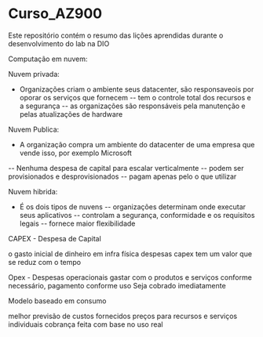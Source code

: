 # Curso_AZ900
Este repositório contém o resumo das lições aprendidas durante o desenvolvimento do lab na DIO


Computação em nuvem:

Nuvem privada: 
- Organizações criam o ambiente seus datacenter, são responsaveois por oporar os serviços que fornecem
-- tem o controle total dos recursos e a segurança
-- as organizações são responsáveis pela manutenção e pelas atualizações de hardware

Nuvem Publica:
- A organização compra um ambiente do datacenter de uma empresa que vende isso, por exemplo Microsoft

-- Nenhuma despesa de capital para escalar verticalmente
-- podem ser provisionados e desprovisionados
-- pagam apenas pelo o que utilizar

Nuvem hibrida: 
- É os dois tipos de nuvens
-- organizações determinam onde executar seus aplicativos
-- controlam a segurança, conformidade e os requisitos legais
-- fornece maior flexibilidade

CAPEX - Despesa de Capital

o gasto inicial de dinheiro em infra física
despesas capex tem um valor que se reduz com o tempo

Opex - Despesas operacionais
gastar com o produtos e serviços conforme necessário, pagamento conforme uso
Seja cobrado imediatamente

Modelo baseado em consumo 

melhor previsão de custos
fornecidos preços para recursos e serviços individuais
cobrança feita com base no uso real



